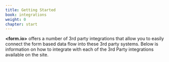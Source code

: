 ```yaml
---
title: Getting Started
book: integrations
weight: 0
chapter: start
---
```

**&lt;<span class="text-primary">form</span>.<span class="text-secondary">io</span>&gt;** offers a number of 3rd party integrations that allow you to easily connect the form based data flow into these 3rd party systems. Below is information on how to integrate with each of the 3rd Party integrations available on the site.
